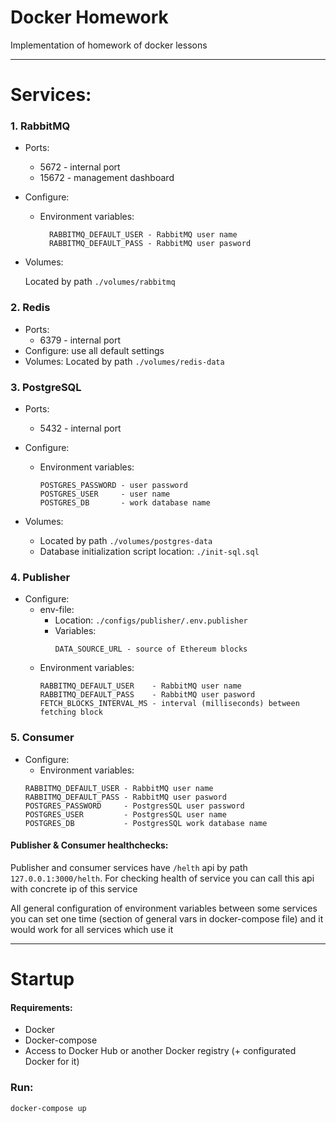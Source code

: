 # Docker Homework
Implementation of homework of docker lessons

---
# Services: 
### 1. RabbitMQ

* Ports:
    * 5672 - internal port
    * 15672 - management dashboard
* Configure:
    * Environment variables:
        ```
          RABBITMQ_DEFAULT_USER - RabbitMQ user name
          RABBITMQ_DEFAULT_PASS - RabbitMQ user pasword
        ```
* Volumes:
  
    Located by path `./volumes/rabbitmq`

### 2. Redis

* Ports:
    * 6379 - internal port
* Configure:
    use all default settings
* Volumes:
  Located by path `./volumes/redis-data`

### 3. PostgreSQL
* Ports:
    * 5432 - internal port

* Configure:
    * Environment variables:
        ```
        POSTGRES_PASSWORD - user password
        POSTGRES_USER     - user name
        POSTGRES_DB       - work database name
        ```
* Volumes:
    * Located by path `./volumes/postgres-data`
    * Database initialization script location: `./init-sql.sql`
    
    
### 4. Publisher
* Configure:
    * env-file: 
      * Location: `./configs/publisher/.env.publisher`
      * Variables:
        ```
        DATA_SOURCE_URL - source of Ethereum blocks
        ```
    * Environment variables:
        ```
        RABBITMQ_DEFAULT_USER    - RabbitMQ user name
        RABBITMQ_DEFAULT_PASS    - RabbitMQ user pasword
        FETCH_BLOCKS_INTERVAL_MS - interval (milliseconds) between fetching block 
        ```

### 5. Consumer
* Configure:
    * Environment variables:
    ```
    RABBITMQ_DEFAULT_USER - RabbitMQ user name
    RABBITMQ_DEFAULT_PASS - RabbitMQ user pasword
    POSTGRES_PASSWORD     - PostgresSQL user password
    POSTGRES_USER         - PostgresSQL user name
    POSTGRES_DB           - PostgresSQL work database name
    ```

#### Publisher & Consumer healthchecks:
Publisher and consumer services have `/helth` api by path `127.0.0.1:3000/helth`. 
For checking health of service you can call this api with concrete ip of this service

All general configuration of environment variables between some services you can set one time (section of general vars in docker-compose file) and it would work for all services which use it

---
# Startup

#### Requirements:
* Docker
* Docker-compose
* Access to Docker Hub or another Docker registry (+ configurated Docker for it)

### Run:
```
docker-compose up
```